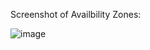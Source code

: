 Screenshot of Availbility Zones:

![image](https://github.com/techgrounds/cloud-assignments-E28MS/assets/151161141/6281d19c-9adc-4d00-9f52-72194f2bf51b)
